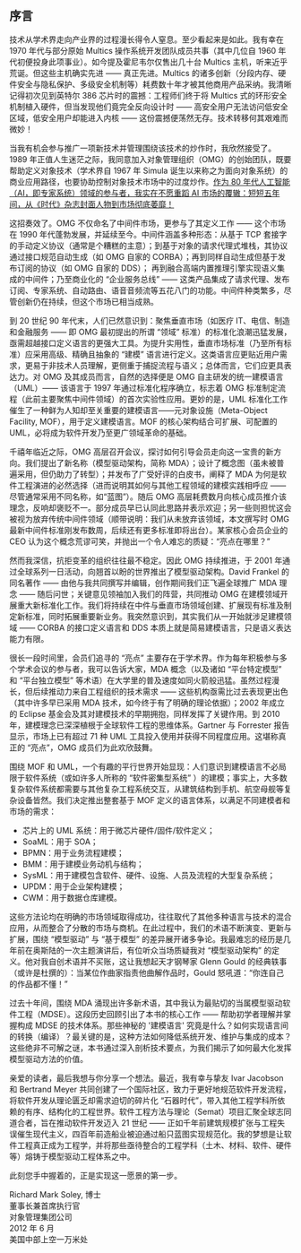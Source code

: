 ## 序言
技术从学术界走向产业界的过程漫长得令人窒息。至少看起来是如此。我有幸在 1970 年代与部分原始 Multics 操作系统开发团队成员共事（其中几位自 1960 年代初便投身此项事业）。如今提及霍尼韦尔仅售出几十台 Multics 主机，听来近乎荒诞。但这些主机确实先进 —— 真正先进。Multics 的诸多创新（分段内存、硬件安全与隐私保护、多级安全机制等）耗费数十年才被其他商用产品采纳。我清晰记得初次见到英特尔 386 芯片时的震撼：工程师们终于将 Multics 式的环形安全机制植入硬件，但当发现他们竟完全反向设计时 —— 高安全用户无法访问低安全区域，低安全用户却能进入内核 —— 这份震撼便荡然无存。技术转移何其艰难而微妙！

当我有机会参与推广一项新技术并管理围绕该技术的炒作时，我欣然接受了。1989 年正值人生迷茫之际，我同意加入对象管理组织（OMG）的创始团队，既要帮助定义对象技术（学术界自 1967 年 Simula 诞生以来称之为面向对象系统）的商业应用路径，也要协助控制对象技术市场中的过度炒作。<ins>作为 80 年代人工智能（AI，即专家系统）领域的参与者，我实在不愿重蹈 AI 市场的覆辙：短短五年间，从《时代》杂志封面人物到市场彻底萎靡！</ins>

这招奏效了。OMG 不仅命名了中间件市场，更参与了其定义工作 —— 这个市场在 1990 年代蓬勃发展，并延续至今。中间件涵盖多种形态：从基于 TCP 套接字的手动定义协议（通常是个糟糕的主意）；到基于对象的请求代理式堆栈，其协议通过接口规范自动生成（如 OMG 自家的 CORBA）；再到同样自动生成但基于发布订阅的协议（如 OMG 自家的 DDS）； 再到融合高端内置推理引擎实现语义集成的中间件；乃至商业化的 “企业服务总线” —— 这类产品集成了请求代理、发布订阅、专家系统、自动路由、语音音频流等五花八门的功能。中间件种类繁多，尽管创新仍在持续，但这个市场已相当成熟。

到 20 世纪 90 年代末，人们已然意识到：聚焦垂直市场（如医疗 IT、电信、制造和金融服务 —— 即 OMG 最初提出的所谓 “领域” 标准）的标准化浪潮迅猛发展，亟需超越接口定义语言的更强大工具。为提升实用性，垂直市场标准（乃至所有标准）应采用高级、精确且抽象的 “建模” 语言进行定义。这类语言应更贴近用户需求，更易于非技术人员理解，更侧重于捕捉流程与语义；总体而言，它们应更具表达力。对 OMG 及其成员而言，自然的选择便是 OMG 自主研发的统一建模语言（UML）—— 该语言于 1997 年通过标准化程序确立，标志着 OMG 标准制定流程（此前主要聚焦中间件领域）的首次实验性应用。更妙的是，UML 标准化工作催生了一种鲜为人知却至关重要的建模语言——元对象设施（Meta-Object Facility, MOF），用于定义建模语言。MOF 的核心架构结合可扩展、可配置的 UML，必将成为软件开发乃至更广领域革命的基础。

千禧年临近之际，OMG 高层召开会议，探讨如何引导会员走向这一宝贵的新方向。我们提出了新名称（模型驱动架构，简称 MDA）；设计了概念图（虽未被普遍采用，但仍助力了转型）；并发布了广受好评的白皮书，阐释了 MDA 为何是软件工程演进的必然选择（进而说明其如何与其他工程领域的建模实践相呼应 —— 尽管通常采用不同名称，如“蓝图”）。随后 OMG 高层耗费数月向核心成员推介该理念，反响却褒贬不一。部分成员早已认同此思路并表示欢迎；另一些则担忧这会被视为放弃传统中间件领域（顺带说明：我们从未放弃该领域，本文撰写时 OMG 最新中间件标准刚发布数周，后续还有更多标准即将出台）。某家核心会员企业的 CEO 认为这个概念荒谬可笑，并抛出一个令人难忘的质疑：“亮点在哪里？”

然而我深信，抗拒变革的组织往往最不稳定。因此 OMG 持续推进，于 2001 年通过全球系列一日活动，向翘首以盼的世界推出了模型驱动架构。David Frankel 的同名著作 —— 由他与我共同撰写并编辑，创作期间我们正飞遍全球推广 MDA 理念 —— 随后问世；关键意见领袖加入我们的阵营，共同推动 OMG 在建模领域开展重大新标准化工作。我们将持续在中件与垂直市场领域创建、扩展现有标准及制定新标准，同时拓展重要新业务。我突然意识到，其实我们从一开始就涉足建模领域 —— CORBA 的接口定义语言和 DDS 本质上就是简易建模语言，只是语义表达能力有限。

很长一段时间里，会员们追寻的 “亮点” 主要存在于学术界。作为每年积极参与多个学术会议的参与者，我可以告诉大家，MDA 概念（以及诸如 “平台特定模型” 和 “平台独立模型” 等术语）在大学里的普及速度如同火箭般迅猛。虽然过程漫长，但后续推动力来自工程组织的技术需求 —— 这些机构亟需比过去表现更出色（其中许多早已采用 MDA 技术，如今终于有了明确的理论依据）；2002 年成立的 Eclipse 基金会及其对建模技术的早期拥抱，同样发挥了关键作用。到 2010 年，建模理念已深深植根于全球软件工程的思维体系。Gartner 与 Forrester 报告显示，市场上已有超过 71 种 UML 工具投入使用并获得不同程度应用。这堪称真正的 “亮点”，OMG 成员们为此欢欣鼓舞。

围绕 MOF 和 UML，一个有趣的平行世界开始显现：人们意识到建模语言不必局限于软件系统（或如许多人所称的 “软件密集型系统” ）的建模；事实上，大多数复杂软件系统都需要与其他复杂工程系统交互，从建筑结构到手机、航空母舰等复杂设备皆然。我们决定推出整套基于 MOF 定义的语言体系，以满足不同建模者和市场的需求：
- 芯片上的 UML 系统：用于微芯片硬件/固件/软件定义；
- SoaML：用于 SOA；
- BPMN：用于业务流程建模；
- BMM：用于建模业务动机与结构；
- SysML：用于建模包含软件、硬件、设施、人员及流程的大型复杂系统；
- UPDM：用于企业架构建模；
- CWM：用于数据仓库建模。

这些方法论均在明确的市场领域取得成功，往往取代了其他多种语言与技术的混合应用，从而整合了分散的市场与商机。在此过程中，我们的术语不断演变、更新与扩展，围绕 “模型驱动” 与 “基于模型” 的差异展开诸多争论。我最难忘的经历是几年前在奥斯陆的一次主题演讲后，有位听众当场质疑我对 “模型驱动架构” 的定义。他对我自创术语并不买账，这让我想起天才钢琴家 Glenn Gould 的经典轶事（或许是杜撰的）：当某位作曲家指责他曲解作品时，Gould 怒吼道：“你连自己的作品都不懂！”

过去十年间，围绕 MDA 涌现出许多新术语，其中我认为最贴切的当属模型驱动软件工程（MDSE）。这段历史回顾引出了本书的核心工作 —— 帮助初学者理解并掌握构成 MDSE 的技术体系。那些神秘的 '建模语言' 究竟是什么？如何实现语言间的转换（编译）？最关键的是，这种方法如何降低系统开发、维护与集成的成本？这些绝非不可解之谜，本书通过深入剖析技术要点，为我们揭示了如何最大化发挥模型驱动方法的价值。

亲爱的读者，最后我想与你分享一个想法。最近，我有幸与挚友 Ivar Jacobson 和 Bertrand Meyer 共同创建了一个国际社区，致力于更好地规范软件开发流程，将软件开发从理论匮乏却需求迫切的碎片化 “石器时代”，带入其他工程学科所依赖的有序、结构化的工程世界。软件工程方法与理论（Semat）项目汇聚全球志同道合者，旨在推动软件开发迈入 21 世纪 —— 正如千年前建筑规模扩张与工程失误催生现代主义，四百年前造船业被迫通过船只蓝图实现规范化。我的梦想是让软件工程真正成为工程学，并将那些亟待整合的工程学科（土木、材料、软件、硬件等）熔铸于模型驱动工程体系之中。

此刻您手中握着的，正是实现这一愿景的第一步。

Richard Mark Soley, 博士</br>
董事长兼首席执行官</br>
对象管理集团公司</br>
2012 年 6 月</br>
美国中部上空一万米处
